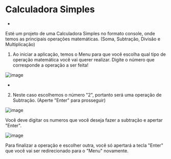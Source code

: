 # Calculadora Simples
-
Esté um projeto de uma Calculadora Simples no formato console, onde temos as principais operações matemáticas. (Soma, Subtração, Divisão e Multiplicação)
1. Ao iniciar a aplicação, temos o Menu para que você escolha qual tipo de operação matemática você vai querer realizar. Digite o número que corresponde a operação a ser feita!

![image](https://user-images.githubusercontent.com/97135241/235369223-83e84b5a-8866-4aa7-998a-97d663177172.png)

-
2. Neste caso escolhemos o número "2", portanto será uma operação de Subtração.
(Aperte "Enter" para prosseguir)

![image](https://user-images.githubusercontent.com/97135241/235369827-f7c4756a-3c92-4a81-bdc7-b8ce48cee38d.png)

Você deve digitar os numeros que você deseja fazer a subtração e apertar "Enter".

![image](https://user-images.githubusercontent.com/97135241/235369574-4525dd6e-9127-4691-a964-95ccfedd2559.png)

Para finalizar a operação e escolher outra, você só apertará a tecla "Enter" que você vai ser redirecionado para o "Menu" novamente.








